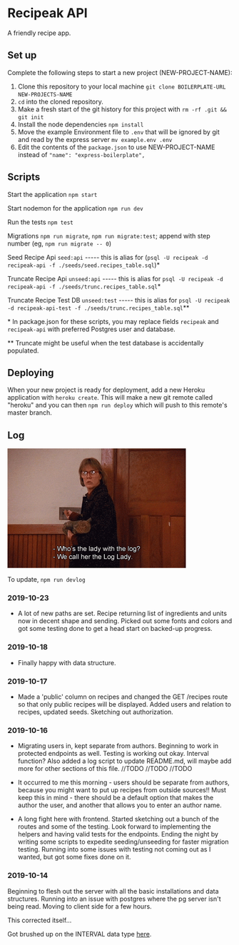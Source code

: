 # Recipeak API

A friendly recipe app.

## Set up

Complete the following steps to start a new project (NEW-PROJECT-NAME):

1. Clone this repository to your local machine `git clone BOILERPLATE-URL NEW-PROJECTS-NAME`
2. `cd` into the cloned repository.
3. Make a fresh start of the git history for this project with `rm -rf .git && git init`
4. Install the node dependencies `npm install`
5. Move the example Environment file to `.env` that will be ignored by git and read by the express server `mv example.env .env`
6. Edit the contents of the `package.json` to use NEW-PROJECT-NAME instead of `"name": "express-boilerplate",`

## Scripts

Start the application `npm start`

Start nodemon for the application `npm run dev`

Run the tests `npm test`

Migrations `npm run migrate`, `npm run migrate:test`; append with step number (eg, `npm run migrate -- 0`)

Seed Recipe Api `seed:api` ----- this is alias for (`psql -U recipeak -d recipeak-api -f ./seeds/seed.recipes_table.sql`)*

Truncate Recipe Api `unseed:api` ----- this is alias for `psql -U recipeak -d recipeak-api -f ./seeds/trunc.recipes_table.sql`*

Truncate Recipe Test DB `unseed:test` ----- this is alias for `psql -U recipeak -d recipeak-api-test -f ./seeds/trunc.recipes_table.sql`**

\* In package.json for these scripts, you may replace fields `recipeak` and `recipeak-api` with preferred Postgres user and database.

\** Truncate might be useful when the test database is accidentally populated.

## Deploying

When your new project is ready for deployment, add a new Heroku application with `heroku create`. This will make a new git remote called "heroku" and you can then `npm run deploy` which will push to this remote's master branch.

## Log

![Log Lady Does Not Judge](./loglady.gif)

To update, `npm run devlog`

### 2019-10-23

- A lot of new paths are set. Recipe returning list of ingredients and units now in decent shape and sending. Picked out some fonts and colors and got some testing done to get a head start on backed-up progress.

### 2019-10-18

- Finally happy with data structure.

### 2019-10-17

- Made a 'public' column on recipes and changed the GET /recipes route so that only public recipes will be displayed. Added users and relation to recipes, updated seeds. Sketching out authorization.

### 2019-10-16

- Migrating users in, kept separate from authors. Beginning to work in protected endpoints as well. Testing is working out okay. Interval function? Also added a log script to update README.md, will maybe add more for other sections of this file. //TODO //TODO //TODO

- It occurred to me this morning - users should be separate from authors, because you might want to put up recipes from outside sources!! Must keep this in mind - there should be a default option that makes the author the user, and another that allows you to enter an author name.

- A long fight here with frontend. Started sketching out a bunch of the routes and some of the testing. Look forward to implementing the helpers and having valid tests for the endpoints. Ending the night by writing some scripts to expedite seeding/unseeding for faster migration testing. Running into some issues with testing not coming out as I wanted, but got some fixes done on it.

### 2019-10-14

Beginning to flesh out the server with all the basic installations and data structures. Running into an issue with postgres where the pg server isn't being read. Moving to client side for a few hours.

This corrected itself...

Got brushed up on the INTERVAL data type [here](http://www.postgresqltutorial.com/postgresql-interval/).
